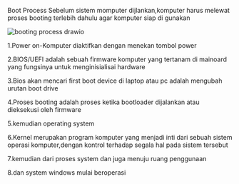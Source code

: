 Boot Process
Sebelum sistem momputer dijlankan,komputer harus melewat proses booting terlebih dahulu agar komputer siap di gunakan

![booting process drawio](https://github.com/azzasalsaars/SysOP24-3123521017/assets/160559457/7a2533f0-df87-4693-8862-3ca1379d38c4)

1.Power on-Komputer diaktifkan dengan menekan tombol power

2.BIOS/UEFI adalah sebuah firmware komputer yang tertanam di mainoard yang fungsinya untuk menginisialisai hardware 

3.Bios akan mencari first boot device di laptop atau pc adalah mengubah urutan boot drive

4.Proses booting adalah proses ketika bootloader dijalankan atau dieksekusi oleh firmware

5.kemudian operating system

6.Kernel merupakan program komputer yang menjadi inti dari sebuah sistem operasi komputer,dengan kontrol terhadap segala hal pada sistem tersebut

7.kemudian dari proses system dan juga menuju ruang penggunaan

8.dan system windows mulai beroperasi
